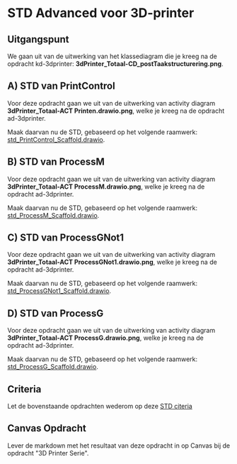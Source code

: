 # STD Advanced voor 3D-printer

## Uitgangspunt
We gaan uit van de uitwerking van het klassediagram die je kreeg na de opdracht kd-3dprinter: **3dPrinter_Totaal-CD_postTaakstructurering.png**.

## A) STD van PrintControl
Voor deze opdracht gaan we uit van de uitwerking van activity diagram **3dPrinter_Totaal-ACT Printen.drawio.png**, welke je kreeg na de opdracht ad-3dprinter.

Maak daarvan nu de STD, gebaseerd op het volgende raamwerk: [std_PrintControl_Scaffold.drawio](./std_PrintControl_Scaffold.drawio).

## B) STD van ProcessM
Voor deze opdracht gaan we uit van de uitwerking van activity diagram **3dPrinter_Totaal-ACT ProcessM.drawio.png**, welke je kreeg na de opdracht ad-3dprinter.

Maak daarvan nu de STD, gebaseerd op het volgende raamwerk: [std_ProcessM_Scaffold.drawio](./std_ProcessM_Scaffold.drawio).

## C) STD van ProcessGNot1
Voor deze opdracht gaan we uit van de uitwerking van activity diagram **3dPrinter_Totaal-ACT ProcessGNot1.drawio.png**, welke je kreeg na de opdracht ad-3dprinter.

Maak daarvan nu de STD, gebaseerd op het volgende raamwerk: [std_ProcessGNot1_Scaffold.drawio](./std_ProcessGNot1_Scaffold.drawio).

## D) STD van ProcessG
Voor deze opdracht gaan we uit van de uitwerking van activity diagram **3dPrinter_Totaal-ACT ProcessG.drawio.png**, welke je kreeg na de opdracht ad-3dprinter.

Maak daarvan nu de STD, gebaseerd op het volgende raamwerk: [std_ProcessG_Scaffold.drawio](./std_ProcessG_Scaffold.drawio).

## Criteria
Let de bovenstaande opdrachten wederom op deze [STD citeria](../../../../../leerdoelen/portfolio-items/state-transition-diagram.md)

## Canvas Opdracht
Lever de markdown met het resultaat van deze opdracht in op Canvas bij de opdracht "3D Printer Serie".
